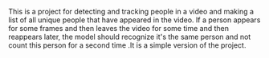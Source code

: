 This is a project for detecting and tracking people in a video and making a list of all unique people that have appeared in the video.
If a person appears for some frames and then leaves the video for some time and then reappears later, the model should recognize it's the 
same person and not count this person for a second time .It is a simple version of the project.

